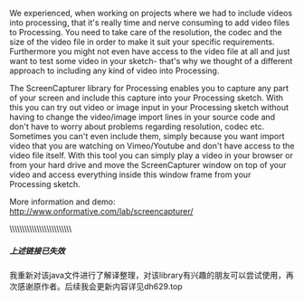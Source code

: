 We experienced, when working on projects where we had to include videos into processing, that it's really time and nerve consuming to add video files to Processing. You need to take care of the resolution, the codec and the size of the video file in order to make it suit your specific requirements. Furthermore you might not even have access to the video file at all and just want to test some video in your sketch- that's why we thought of a different approach to including any kind of video into Processing.


The ScreenCapturer library for Processing enables you to capture any part of your screen and include this capture into your Processing sketch. With this you can try out video or image input in your Processing sketch without having to change the video/image import lines in your source code and don't have to worry about problems regarding resolution, codec etc. Sometimes you can't even include them, simply because you want import video that you are watching on Vimeo/Youtube and don't have access to the video file itself. With this tool you can simply play a video in your browser or from your hard drive and move the ScreenCapturer window on top of your video and access everything inside this window frame from your Processing sketch.

More information and demo: http://www.onformative.com/lab/screencapturer/

\\\\\\\\\\\\\\\\\\\\\\\\\\\\\\\\\\\\\\\\\\\\\\\\\\

##### 上述链接已失效

我重新对该java文件进行了解译整理，对该library有兴趣的朋友可以尝试使用，再次感谢原作者。后续我会更新内容详见dh629.top
